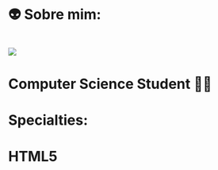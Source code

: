 # 👽 Sobre mim:
# <div> <a href="https://www.linkedin.com/in/seu-usuário-linkedln-aqui" target="_blank"><img loading="lazy" src="https://img.shields.io/badge/-LinkedIn-%230077B5?style=for-the-badge&logo=linkedin&logoColor=white" target="_blank"></a> <div/>
# Computer Science Student 🧑‍💻
# Specialties:
# HTML5

